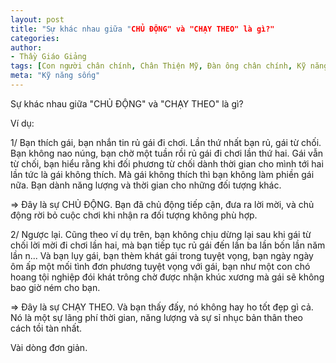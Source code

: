 ```yaml
---
layout: post
title: "Sự khác nhau giữa "CHỦ ĐỘNG" và "CHẠY THEO" là gì?"
categories:
author:
- Thầy Giáo Giảng
tags: [Con người chân chính, Chân Thiện Mỹ, Đàn ông chân chính, Kỹ năng sống, trung tâm của chính mình]
meta: "Kỹ năng sống"
---
```

Sự khác nhau giữa "CHỦ ĐỘNG" và "CHẠY THEO" là gì?

Ví dụ:

1/ Bạn thích gái, bạn nhắn tin rủ gái đi chơi. Lần thứ nhất bạn rủ, gái từ chối. Bạn không nao núng, bạn chờ một tuần rồi rủ gái đi chơi lần thứ hai. Gái vẫn từ chối, bạn hiểu rằng khi đối phương từ chối dành thời gian cho mình tới hai lần tức là gái không thích. Mà gái không thích thì bạn không làm phiền gái nữa. Bạn dành năng lượng và thời gian cho những đối tượng khác.

=> Đây là sự CHỦ ĐỘNG. Bạn đã chủ động tiếp cận, đưa ra lời mời, và chủ động rời bỏ cuộc chơi khi nhận ra đối tượng không phù hợp.

2/ Ngược lại. Cũng theo ví dụ trên, bạn không chịu dừng lại sau khi gái từ chối lời mời đi chơi lần hai, mà bạn tiếp tục rủ gái đến lần ba lần bốn lần năm lần n... Và bạn lụy gái, bạn thèm khát gái trong tuyệt vọng, bạn ngày ngày ôm ấp một mối tình đơn phương tuyệt vọng với gái, bạn như một con chó hoang tội nghiệp đói khát trông chờ được nhận khúc xương mà gái sẽ không bao giờ ném cho bạn.

=> Đây là sự CHẠY THEO. Và bạn thấy đấy, nó không hay ho tốt đẹp gì cả. Nó là một sự lãng phí thời gian, năng lượng và sự sỉ nhục bản thân theo cách tồi tàn nhất.

Vài dòng đơn giản.
<!--excerpt.s-->